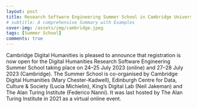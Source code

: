 ```yaml
---
layout: post
title: Research Software Engineering Summer School in Cambridge University
# subtitle: A comprehensive Summary with Examples
cover-img: /assets/img/cambridge.jpeg
tags: [Summer School]
comments: true
---
```


Cambridge Digital Humanities is pleased to announce that registration is now open for the Digital Humanities Research Software Engineering Summer School taking place on 24–25 July 2023 (online) and 27–28 July 2023 (Cambridge). The Summer School is co-organised by Cambridge Digital Humanities (Mary Chester-Kadwell), Edinburgh Centre for Data, Culture & Society (Lucia Michielin), King’s Digital Lab (Neil Jakeman) and The Alan Turing Institute (Federico Nanni). It was last hosted by The Alan Turing Institute in 2021 as a virtual online event. 